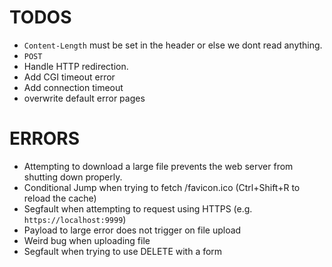 # TODOS

- `Content-Length` must be set in the header or else we dont read anything.
- `POST`
- Handle HTTP redirection.
- Add CGI timeout error
- Add connection timeout
- overwrite default error pages

# ERRORS

- Attempting to download a large file prevents the web server from shutting down properly.
- Conditional Jump when trying to fetch /favicon.ico (Ctrl+Shift+R to reload the cache)
- Segfault when attempting to request using HTTPS (e.g. `https://localhost:9999`)
- Payload to large error does not trigger on file upload
- Weird bug when uploading file
- Segfault when trying to use DELETE with a form
<!-- - `411 Length required` on DELETE request -->
